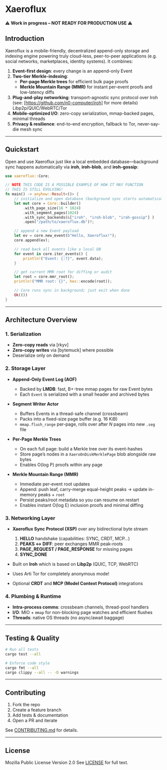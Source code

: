 # Xaeroflux

⚠️ **Work in progress – NOT READY FOR PRODUCTION USE** ⚠️

## Introduction

Xaeroflux is a mobile-friendly, decentralized append-only storage and indexing engine powering truly cloud-less, peer-to-peer applications (e.g. social networks, marketplaces, identity systems). It combines:

1. **Event-first design**: every change is an append-only Event
2. **Two-tier Merkle-indexing**:
   * **Per-page Merkle trees** for efficient bulk page proofs
   * **Merkle Mountain Range (MMR)** for instant per-event proofs and low-latency diffs
3. **Plug-and-play networking**: transport-agnostic sync protocol over Iroh (see: [https://github.com/n0-computer/iroh] for more details) Libp2p/QUIC/WebRTC/Tor
4. **Mobile-optimized I/O**: zero-copy serialization, mmap-backed pages, minimal threads
5. **Privacy & resilience**: end-to-end encryption, fallback to Tor, never-say-die mesh sync

---

## Quickstart

Open and use Xaeroflux just like a local embedded database—background sync happens automatically via **iroh**, **iroh-blob**, and **iroh-gossip**:

```rust
use xaeroflux::Core;

// NOTE THIS CODE IS A POSSIBLE EXAMPLE OF HOW IT MAY FUNCTION
// THIS IS STILL EVOLVING!
fn main() -> anyhow::Result<()> {
    // initialize and open database (background sync starts automatically)
    let mut core = Core::builder()
        .with_page_size(16 * 1024)
        .with_segment_pages(1024)
        .with_sync_backends(&["iroh", "iroh-blob", "iroh-gossip"] )
        .open("/path/to/xaeroflux.db")?;

    // append a new Event payload
    let ev = core.new_event(b"Hello, Xaeroflux!");
    core.append(ev);

    // read back all events like a local DB
    for event in core.iter_events() {
        println!("Event: {:?}", event.data);
    }

    // get current MMR root for diffing or audit
    let root = core.mmr_root();
    println!("MMR root: {}", hex::encode(root));

    // Core runs sync in background; just exit when done
    Ok(())
}
```

---

## Architecture Overview

### 1. Serialization

* **Zero-copy reads** via \[rkyv]
* **Zero-copy writes** via \[bytemuck] where possible
* Deserialize only on demand

### 2. Storage Layer

* **Append-Only Event Log (AOF)**

  * Backed by **LMDB**: fast, B+-tree mmap pages for raw Event bytes
  * Each `Event` is serialized with a small header and archived bytes

* **Segment Writer Actor**

  * Buffers Events in a thread-safe channel (crossbeam)
  * Packs into a fixed-size page buffer (e.g. 16 KiB)
  * `mmap.flush_range` per-page, rolls over after *N* pages into new `.seg` file

* **Per-Page Merkle Trees**

  * On each full page: build a Merkle tree over its event-hashes
  * Store page’s nodes in a `XaeroOnDiskMerklePage` blob alongside raw bytes
  * Enables O(log P) proofs within any page

* **Merkle Mountain Range (MMR)**

  * Immediate per-event root updates
  * Append: push leaf, carry-merge equal-height peaks → update in-memory peaks + `root`
  * Persist peaks/root metadata so you can resume on restart
  * Enables instant O(log E) inclusion proofs and minimal diffing

### 3. Networking Layer

* **Xaeroflux Sync Protocol (XSP)** over any bidirectional byte stream

  1. **HELLO** handshake (capabilities: SYNC, CRDT, MCP…)
  2. **PEAKS ↔ DIFF**: peer exchanges MMR peak-roots
  3. **PAGE\_REQUEST / PAGE\_RESPONSE** for missing pages
  4. **SYNC\_DONE**
* Built on **Iroh** which is based on **Libp2p** (QUIC, TCP, WebRTC)
* Uses Arti Tor for completely anonymous mode!
* Optional **CRDT** and **MCP (Model Context Protocol)** integrations

### 4. Plumbing & Runtime

* **Intra-process comms**: crossbeam channels, thread-pool handlers
* **I/O**: MIO + `mmap` for non-blocking page watches and efficient flushes
* **Threads**: native OS threads (no async/await baggage)

---

## Testing & Quality

```bash
# Run all tests
cargo test --all

# Enforce code style
cargo fmt --all
cargo clippy --all -- -D warnings
```

---

## Contributing

1. Fork the repo
2. Create a feature branch
3. Add tests & documentation
4. Open a PR and iterate

See [CONTRIBUTING.md](CONTRIBUTING.md) for details.

---

## License

Mozilla Public License Version 2.0
See [LICENSE](LICENSE) for full text.
